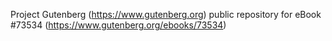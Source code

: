 Project Gutenberg (https://www.gutenberg.org) public repository for eBook #73534 (https://www.gutenberg.org/ebooks/73534)
